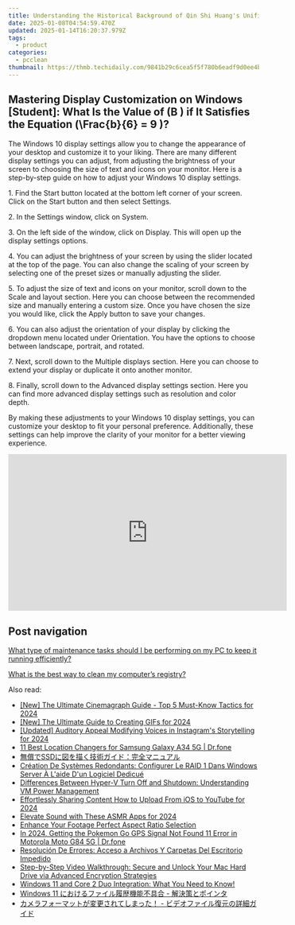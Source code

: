 ```yaml
---
title: Understanding the Historical Background of Qin Shi Huang's Unification of China - Exploring Insights by YL Computing
date: 2025-01-08T04:54:59.470Z
updated: 2025-01-14T16:20:37.979Z
tags:
  - product
categories:
  - pcclean
thumbnail: https://thmb.techidaily.com/9841b29c6cea5f5f780b6eadf9d0ee4bcbe0f046fdd4bc1a6bbe581309b919ba.jpg
---
```


## Mastering Display Customization on Windows [Student]: What Is the Value of \(B \) if It Satisfies the Equation \(\Frac{b}{6} = 9 \)?

The Windows 10 display settings allow you to change the appearance of your desktop and customize it to your liking. There are many different display settings you can adjust, from adjusting the brightness of your screen to choosing the size of text and icons on your monitor. Here is a step-by-step guide on how to adjust your Windows 10 display settings. 

1\. Find the Start button located at the bottom left corner of your screen. Click on the Start button and then select Settings.

2\. In the Settings window, click on System.

3\. On the left side of the window, click on Display. This will open up the display settings options. 

4\. You can adjust the brightness of your screen by using the slider located at the top of the page. You can also change the scaling of your screen by selecting one of the preset sizes or manually adjusting the slider.

5\. To adjust the size of text and icons on your monitor, scroll down to the Scale and layout section. Here you can choose between the recommended size and manually entering a custom size. Once you have chosen the size you would like, click the Apply button to save your changes.

6\. You can also adjust the orientation of your display by clicking the dropdown menu located under Orientation. You have the options to choose between landscape, portrait, and rotated.

7\. Next, scroll down to the Multiple displays section. Here you can choose to extend your display or duplicate it onto another monitor.

8\. Finally, scroll down to the Advanced display settings section. Here you can find more advanced display settings such as resolution and color depth. 

By making these adjustments to your Windows 10 display settings, you can customize your desktop to fit your personal preference. Additionally, these settings can help improve the clarity of your monitor for a better viewing experience.

<!-- affiliate ads begin -->
<iframe width="560" height="315" src="https://www.youtube.com/embed/L603QXgjb3I?si=sMYHfMGy2kNPSHPt" title="YouTube video player" frameborder="0" allow="accelerometer; autoplay; clipboard-write; encrypted-media; gyroscope; picture-in-picture; web-share" referrerpolicy="strict-origin-when-cross-origin" allowfullscreen></iframe>
<!-- affiliate ads end -->

## Post navigation

[What type of maintenance tasks should I be performing on my PC to keep it running efficiently?](https://tools.techidaily.com/pcclean/products/)

[What is the best way to clean my computer’s registry?](https://tools.techidaily.com/pcclean/products/)

<ins class="adsbygoogle"
     style="display:block"
     data-ad-format="autorelaxed"
     data-ad-client="ca-pub-7571918770474297"
     data-ad-slot="1223367746"></ins>

<ins class="adsbygoogle"
     style="display:block"
     data-ad-client="ca-pub-7571918770474297"
     data-ad-slot="8358498916"
     data-ad-format="auto"
     data-full-width-responsive="true"></ins>

<span class="atpl-alsoreadstyle">Also read:</span>
<div><ul>
<li><a href="https://fox-hovers.techidaily.com/new-the-ultimate-cinemagraph-guide-top-5-must-know-tactics-for-2024/"><u>[New] The Ultimate Cinemagraph Guide - Top 5 Must-Know Tactics for 2024</u></a></li>
<li><a href="https://article-tips.techidaily.com/new-the-ultimate-guide-to-creating-gifs-for-2024/"><u>[New] The Ultimate Guide to Creating GIFs for 2024</u></a></li>
<li><a href="https://instagram-videos.techidaily.com/updated-auditory-appeal-modifying-voices-in-instagrams-storytelling-for-2024/"><u>[Updated] Auditory Appeal Modifying Voices in Instagram's Storytelling for 2024</u></a></li>
<li><a href="https://location-fake.techidaily.com/11-best-location-changers-for-samsung-galaxy-a34-5g-drfone-by-drfone-virtual-android/"><u>11 Best Location Changers for Samsung Galaxy A34 5G | Dr.fone</u></a></li>
<li><a href="https://discover-awesome.techidaily.com/1728505093118-ssd/"><u>無償でSSDに図を描く技術ガイド：完全マニュアル</u></a></li>
<li><a href="https://discover-awesome.techidaily.com/creation-de-systemes-redondants-configurer-le-raid-1-dans-windows-server-a-laide-dun-logiciel-dedicue/"><u>Création De Systèmes Redondants: Configurer Le RAID 1 Dans Windows Server À L'aide D'un Logiciel Dedicué</u></a></li>
<li><a href="https://discover-awesome.techidaily.com/differences-between-hyper-v-turn-off-and-shutdown-understanding-vm-power-management/"><u>Differences Between Hyper-V Turn Off and Shutdown: Understanding VM Power Management</u></a></li>
<li><a href="https://youtube-videos.techidaily.com/effortlessly-sharing-content-how-to-upload-from-ios-to-youtube-for-2024/"><u>Effortlessly Sharing Content How to Upload From iOS to YouTube for 2024</u></a></li>
<li><a href="https://youtube-web.techidaily.com/te-sound-with-these-asmr-apps-for-2024/"><u>Elevate Sound with These ASMR Apps for 2024</u></a></li>
<li><a href="https://extra-hints.techidaily.com/enhance-your-footage-perfect-aspect-ratio-selection/"><u>Enhance Your Footage Perfect Aspect Ratio Selection</u></a></li>
<li><a href="https://android-location.techidaily.com/in-2024-getting-the-pokemon-go-gps-signal-not-found-11-error-in-motorola-moto-g84-5g-drfone-by-drfone-virtual/"><u>In 2024, Getting the Pokemon Go GPS Signal Not Found 11 Error in Motorola Moto G84 5G | Dr.fone</u></a></li>
<li><a href="https://discover-awesome.techidaily.com/resolucion-de-errores-acceso-a-archivos-y-carpetas-del-escritorio-impedido/"><u>Resolución De Errores: Acceso a Archivos Y Carpetas Del Escritorio Impedido</u></a></li>
<li><a href="https://data-safeguard.techidaily.com/step-by-step-video-walkthrough-secure-and-unlock-your-mac-hard-drive-via-advanced-encryption-strategies/"><u>Step-by-Step Video Walkthrough: Secure and Unlock Your Mac Hard Drive via Advanced Encryption Strategies</u></a></li>
<li><a href="https://discover-awesome.techidaily.com/windows-11-and-core-2-duo-integration-what-you-need-to-know/"><u>Windows 11 and Core 2 Duo Integration: What You Need to Know!</u></a></li>
<li><a href="https://discover-awesome.techidaily.com/1728507244045-windows-11/"><u>Windows 11 におけるファイル履歴機能不具合 - 解決策とポインタ</u></a></li>
<li><a href="https://discover-awesome.techidaily.com/44kr44oh44op44ov44kp44o844oe44od44oi44gm5asj5pu044gv44km44gm44gx44gplus44gj44gf77ybic0g44ot44oh44kq44ov44kh44kk44or5b6p5ywd44gu6kmz57sw44ks44kk44oj/"><u>カメラフォーマットが変更されてしまった！ - ビデオファイル復元の詳細ガイド</u></a></li>
</ul></div>

